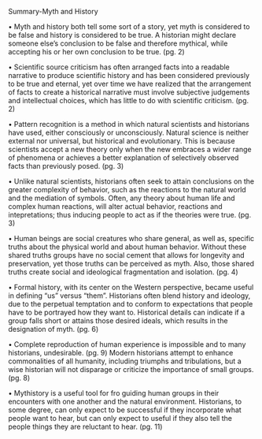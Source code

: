 Summary-Myth and History

•	Myth and history both tell some sort of a story, yet myth is considered to be false and history is considered to be true. A historian might declare someone else’s conclusion to be false and therefore mythical, while accepting his or her own conclusion to be true. (pg. 2)

•	Scientific source criticism has often arranged facts into a readable narrative to produce scientific history and has been considered previously to be true and eternal, yet over time we have realized that the arrangement of facts to create a historical narrative must involve subjective judgements and intellectual choices, which has little to do with scientific criticism. (pg. 2)

•	Pattern recognition is a method in which natural scientists and historians have used, either consciously or unconsciously. Natural science is neither external nor universal, but historical and evolutionary. This is because scientists accept a new theory only when the new embraces a wider range of phenomena or achieves a better explanation of selectively observed facts than previously posed. (pg. 3)

•	Unlike natural scientists, historians often seek to attain conclusions on the greater complexity of behavior, such as the reactions to the natural world and the mediation of symbols. Often, any theory about human life and complex human reactions, will alter actual behavior, reactions and intepretations; thus inducing people to act as if the theories were true. (pg. 3)

•	Human beings are social creatures who share general, as well as, specific truths about the physical world and about human behavior. Without these shared truths groups have no social cement that allows for longevity and preservation, yet those truths can be perceived as myth. Also, those shared truths create social and ideological fragmentation and isolation. (pg. 4)

•	Formal history, with its center on the Western perspective, became useful in defining “us” versus “them”. Historians often blend history and ideology, due to the perpetual temptation and to conform to expectations that people have to be portrayed how they want to. Historical details can indicate if a group falls short or attains those desired ideals, which results in the designation of myth. (pg. 6)

•	Complete reproduction of human experience is impossible and to many historians, undesirable. (pg. 9) Modern historians attempt to enhance commonalities of all humanity, including triumphs and tribulations, but a wise historian will not disparage or criticize the importance of small groups. (pg. 8)

•	 Mythistory is a useful tool for fro guiding human groups in their encounters with one another and the natural environment. Historians, to some degree, can only expect to be successful if they incorporate what people want to hear, but can only expect to useful if they also tell the people things they are reluctant to hear. (pg. 11)
